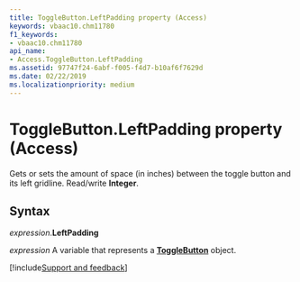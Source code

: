 ```yaml
---
title: ToggleButton.LeftPadding property (Access)
keywords: vbaac10.chm11780
f1_keywords:
- vbaac10.chm11780
api_name:
- Access.ToggleButton.LeftPadding
ms.assetid: 97747f24-6abf-f005-f4d7-b10af6f7629d
ms.date: 02/22/2019
ms.localizationpriority: medium
---
```



# ToggleButton.LeftPadding property (Access)

Gets or sets the amount of space (in inches) between the toggle button and its left gridline. Read/write **Integer**.


## Syntax

_expression_.**LeftPadding**

_expression_ A variable that represents a **[ToggleButton](Access.ToggleButton.md)** object.




[!include[Support and feedback](~/includes/feedback-boilerplate.md)]